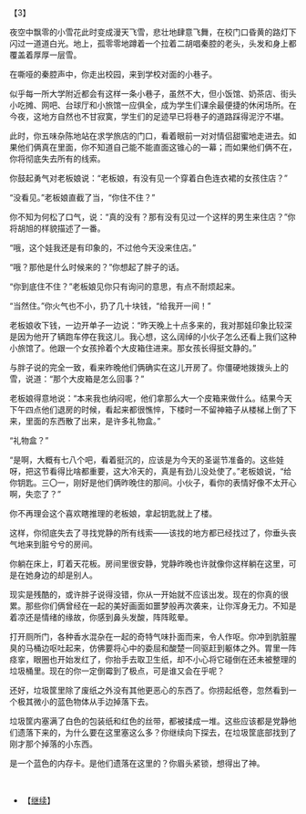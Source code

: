 <div id="navifation" class='headbar'>
    <iframe id='head' align="center" width="100%" height="160" src=""  frameborder="no" border="0" marginwidth="0" marginheight="px" scrolling="no"></iframe>
</div>
<style>
    .headbar{text-align:center;}
    .iframe{margin:0 auto;}
</style>
<script>
    var oDiv = document.getElementById('head');
    oDiv.style.position = 'fixed'; oDiv.style.top = '0px'; oDiv.style.left = '0px';
    document.title="众里寻她千百度";
    document.querySelector("body > div > h1 > a").innerHTML=''
</script>
<br><br>

【3】

夜空中飘零的小雪花此时变成漫天飞雪，悲壮地肆意飞舞，在校门口昏黄的路灯下闪过一道道白光。地上，孤零零地蹲着一个拉着二胡唱秦腔的老头，头发和身上都覆盖着厚厚一层雪。

在嘶哑的秦腔声中，你走出校园，来到学校对面的小巷子。

似乎每一所大学附近都会有这样一条小巷子，虽然不大，但小饭馆、奶茶店、街头小吃摊、网吧、台球厅和小旅馆一应俱全，成为学生们课余最便捷的休闲场所。在今夜，这地方自然也不甘寂寞，学生们的足迹早已将巷子的道路踩得泥泞不堪。

此时，你五味杂陈地站在求学旅店的门口，看着眼前一对对情侣甜蜜地走进去。如果他们俩真在里面，你不知道自己能不能直面这锥心的一幕；而如果他们俩不在，你将彻底失去所有的线索。

你鼓起勇气对老板娘说：“老板娘，有没有见一个穿着白色连衣裙的女孩住店？”

“没看见。”老板娘直截了当，“你住不住？”

你不知为何松了口气，说：“真的没有？那有没有见过一个这样的男生来住店？”你将胡旭的样貌描述了一番。

“哦，这个娃我还是有印象的，不过他今天没来住店。”

“哦？那他是什么时候来的？”你想起了胖子的话。

“你到底住不住？”老板娘见你只有询问的意思，有点不耐烦起来。

“当然住。”你火气也不小，扔了几十块钱，“给我开一间！”

老板娘收下钱，一边开单子一边说：“昨天晚上十点多来的，我对那娃印象比较深是因为他开了辆跑车停在我这儿。我心想，这么阔绰的小伙子怎么还看上我们这种小旅馆了。他跟一个女孩拎着个大皮箱住进来。那女孩长得挺文静的。”

与胖子说的完全一致，看来昨晚他们俩确实在这儿开房了。你僵硬地拨拨头上的雪，说道：“那个大皮箱是怎么回事？”

老板娘得意地说：“本来我也纳闷呢，他们拿那么大一个皮箱来做什么。结果今天下午四点他们退房的时候，看起来都很憔悴，下楼时一不留神箱子从楼梯上倒了下来，里面的东西散了出来，是许多礼物盒。”

“礼物盒？”

“是啊，大概有七八个吧，看着挺沉的，应该是为今天的圣诞节准备的。这些娃呀，把这节看得比啥都重要，这大冷天的，真是有劲儿没处使了。”老板娘说，“给你钥匙。三〇一，刚好是他们俩昨晚住的那间。小伙子，看你的表情好像不太开心啊，失恋了？”

你不再理会这个喜欢瞎推理的老板娘，拿起钥匙就上了楼。

 

这样，你彻底失去了寻找党静的所有线索——该找的地方都已经找过了，你垂头丧气地来到脏兮兮的房间。

你躺在床上，盯着天花板。房间里很安静，党静昨晚也许就像你这样躺在这里，可是在她身边的却是别人。

现实是残酷的，或许胖子说得没错，你从一开始就不应该出发。现在的你真的很累。那些你们俩曾经在一起的美好画面如噩梦般再次袭来，让你浑身无力。不知是着凉还是情绪的缘故，你感到鼻头发酸，阵阵眩晕。

打开厕所门，各种香水混杂在一起的奇特气味扑面而来，令人作呕。你冲到肮脏腥臭的马桶边呕吐起来，仿佛要将心中的委屈和酸楚一同驱赶到躯体之外。胃里一阵痉挛，眼圈也开始发红了，你抬手去取卫生纸，却不小心将它碰倒在还未被整理的垃圾桶里。现在的你一定倒霉到了极点，可是谁又会在乎呢？

还好，垃圾筐里除了废纸之外没有其他更恶心的东西了。你捞起纸卷，忽然看到一个极其微小的蓝色物体从手边掉落下去。

垃圾筐内塞满了白色的包装纸和红色的丝带，都被揉成一堆。这些应该都是党静他们遗落下来的，为什么要在这里塞这么多？你继续向下探去，在垃圾筐底部找到了刚才那个掉落的小东西。

是一个蓝色的内存卡。是他们遗落在这里的？你眉头紧锁，想得出了神。

<br/>

* 【[继续](7)】